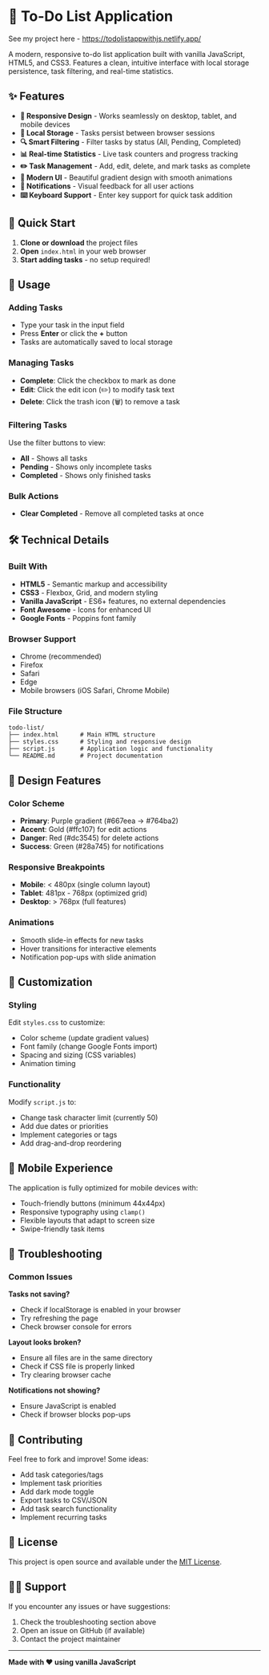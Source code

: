 # 📝 To-Do List Application

See my project here - https://todolistappwithjs.netlify.app/

A modern, responsive to-do list application built with vanilla JavaScript, HTML5, and CSS3. Features a clean, intuitive interface with local storage persistence, task filtering, and real-time statistics.

## ✨ Features

- **📱 Responsive Design** - Works seamlessly on desktop, tablet, and mobile devices
- **💾 Local Storage** - Tasks persist between browser sessions
- **🔍 Smart Filtering** - Filter tasks by status (All, Pending, Completed)
- **📊 Real-time Statistics** - Live task counters and progress tracking
- **✏️ Task Management** - Add, edit, delete, and mark tasks as complete
- **🎨 Modern UI** - Beautiful gradient design with smooth animations
- **🔔 Notifications** - Visual feedback for all user actions
- **⌨️ Keyboard Support** - Enter key support for quick task addition

## 🚀 Quick Start

1. **Clone or download** the project files
2. **Open** `index.html` in your web browser
3. **Start adding tasks** - no setup required!

## 🎯 Usage

### Adding Tasks
- Type your task in the input field
- Press **Enter** or click the **+** button
- Tasks are automatically saved to local storage

### Managing Tasks
- **Complete**: Click the checkbox to mark as done
- **Edit**: Click the edit icon (✏️) to modify task text
- **Delete**: Click the trash icon (🗑️) to remove a task

### Filtering Tasks
Use the filter buttons to view:
- **All** - Shows all tasks
- **Pending** - Shows only incomplete tasks
- **Completed** - Shows only finished tasks

### Bulk Actions
- **Clear Completed** - Remove all completed tasks at once

## 🛠️ Technical Details

### Built With
- **HTML5** - Semantic markup and accessibility
- **CSS3** - Flexbox, Grid, and modern styling
- **Vanilla JavaScript** - ES6+ features, no external dependencies
- **Font Awesome** - Icons for enhanced UI
- **Google Fonts** - Poppins font family

### Browser Support
- Chrome (recommended)
- Firefox
- Safari
- Edge
- Mobile browsers (iOS Safari, Chrome Mobile)

### File Structure
```
todo-list/
├── index.html      # Main HTML structure
├── styles.css      # Styling and responsive design
├── script.js       # Application logic and functionality
└── README.md       # Project documentation
```

## 🎨 Design Features

### Color Scheme
- **Primary**: Purple gradient (#667eea → #764ba2)
- **Accent**: Gold (#ffc107) for edit actions
- **Danger**: Red (#dc3545) for delete actions
- **Success**: Green (#28a745) for notifications

### Responsive Breakpoints
- **Mobile**: < 480px (single column layout)
- **Tablet**: 481px - 768px (optimized grid)
- **Desktop**: > 768px (full features)

### Animations
- Smooth slide-in effects for new tasks
- Hover transitions for interactive elements
- Notification pop-ups with slide animation

## 🔧 Customization

### Styling
Edit `styles.css` to customize:
- Color scheme (update gradient values)
- Font family (change Google Fonts import)
- Spacing and sizing (CSS variables)
- Animation timing

### Functionality
Modify `script.js` to:
- Change task character limit (currently 50)
- Add due dates or priorities
- Implement categories or tags
- Add drag-and-drop reordering

## 📱 Mobile Experience

The application is fully optimized for mobile devices with:
- Touch-friendly buttons (minimum 44x44px)
- Responsive typography using `clamp()`
- Flexible layouts that adapt to screen size
- Swipe-friendly task items

## 🐛 Troubleshooting

### Common Issues

**Tasks not saving?**
- Check if localStorage is enabled in your browser
- Try refreshing the page
- Check browser console for errors

**Layout looks broken?**
- Ensure all files are in the same directory
- Check if CSS file is properly linked
- Try clearing browser cache

**Notifications not showing?**
- Ensure JavaScript is enabled
- Check if browser blocks pop-ups

## 🤝 Contributing

Feel free to fork and improve! Some ideas:
- Add task categories/tags
- Implement task priorities
- Add dark mode toggle
- Export tasks to CSV/JSON
- Add task search functionality
- Implement recurring tasks

## 📄 License

This project is open source and available under the [MIT License](LICENSE).

## 🙋‍♂️ Support

If you encounter any issues or have suggestions:
1. Check the troubleshooting section above
2. Open an issue on GitHub (if available)
3. Contact the project maintainer

---

**Made with ❤️ using vanilla JavaScript**
